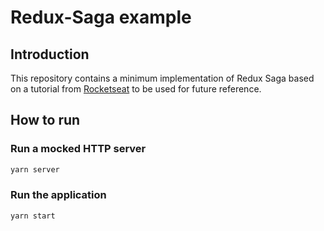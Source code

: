 # Redux-Saga example

## Introduction

This repository contains a minimum implementation of Redux Saga based on a tutorial from [Rocketseat](https://github.com/rocketseat-education/) to be used for future reference.

## How to run

### Run a mocked HTTP server

```sh
yarn server
```

### Run the application

```sh
yarn start
```
